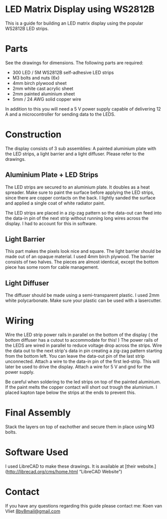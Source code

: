 ﻿# LED Matrix Display using WS2812B
This is a guide for building an LED matrix display using the popular WS2812B LED strips.

# Parts
See the drawings for dimensions. The following parts are required:
- 300 LED / 5M WS2812B self-adhesive LED strips
- M3 bolts and nuts (6x)
- 4mm birch plywood sheet
- 2mm white cast acrylic sheet
- 2mm painted aluminium sheet
- 5mm / 24 AWG solid copper wire

In addition to this you will need a 5 V power supply capable of delivering 12 A and a microcontroller for sending data to the LEDS. 

# Construction
The display consists of 3 sub assemblies: A painted aluminium plate with the LED strips, a light barrier and a light diffuser. Please refer to the drawings.

## Aluminium Plate + LED Strips
The LED strips are secured to an aluminium plate. It doubles as a heat spreader. Make sure to paint the surface before applying the LED strips, since there are copper contacts on the back. I lightly sanded the surface and applied a single coat of white radiator paint.

The LED strips are placed in a zig-zag pattern so the data-out can feed into the data-in pin of the next strip without running long wires across the display. I had to account for this in software.

## Light Barrier
This part makes the pixels look nice and square. The light barrier should be made out of an opaque material. I used 4mm birch plywood. The barrier consists of two halves. The pieces are almost identical, except the bottom piece has some room for cable management.

## Light Diffuser
The diffuser should be made using a semi-transparent plastic. I used 2mm white polycarbonate. Make sure your plastic can be used with a lasercutter.

# Wiring
Wire the LED strip power rails in parallel on the bottom of the display ( the bottom diffuser has a cutout to accommodate for this! ) The power rails of the LEDS are wired in parallel to reduce voltage drop across the strips. Wire the data out to the next strip's data in pin creating a zig-zag pattern starting from the bottom left. You can leave the data-out pin of the last strip unconnected. Attach a wire to the data-in pin of the first led-strip. This will later be used to drive the display. Attach a wire for 5 V and gnd for the power supply.

Be careful when soldering to the led strips on top of the painted aluminium. If the paint melts the copper contact will short out trough the aluminium. I placed kapton tape below the strips at the ends to prevent this.

# Final Assembly
Stack the layers on top of eachother and secure them in place using M3 bolts.

# Software Used
I used LibreCAD to make these drawings. It is available at [their website.](http://librecad.org/cms/home.html “LibreCAD Website”)

# Contact
If you have any questions regarding this guide please contact me:
Koen van Vliet <8by8mail@gmail.com>
